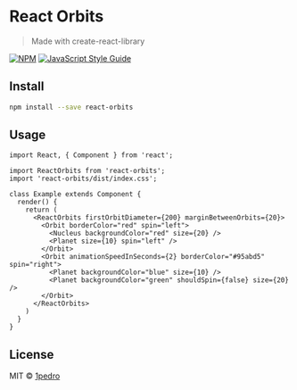 # React Orbits

> Made with create-react-library

[![NPM](https://img.shields.io/npm/v/react-orbits.svg)](https://www.npmjs.com/package/react-orbits) [![JavaScript Style Guide](https://img.shields.io/badge/code_style-standard-brightgreen.svg)](https://standardjs.com)

## Install

```bash
npm install --save react-orbits
```

## Usage

```tsx
import React, { Component } from 'react';

import ReactOrbits from 'react-orbits';
import 'react-orbits/dist/index.css';

class Example extends Component {
  render() {
    return (
      <ReactOrbits firstOrbitDiameter={200} marginBetweenOrbits={20}>
        <Orbit borderColor="red" spin="left">
          <Nucleus backgroundColor="red" size={20} />
          <Planet size={10} spin="left" />
        </Orbit>
        <Orbit animationSpeedInSeconds={2} borderColor="#95abd5" spin="right">
          <Planet backgroundColor="blue" size={10} />
          <Planet backgroundColor="green" shouldSpin={false} size={20} />
        </Orbit>
      </ReactOrbits>
    )
  }
}
```

## License

MIT © [1pedro](https://github.com/1pedro)
